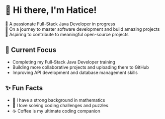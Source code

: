 # 👋 Hi there, I'm Hatice!
🌟 A passionate Full-Stack Java Developer in progress  
🚀 On a journey to master software development and build amazing projects  
🎯 Aspiring to contribute to meaningful open-source projects


## 🎯 Current Focus
- Completing my Full-Stack Java Developer training  
- Building more collaborative projects and uploading them to GitHub  
- Improving API development and database management skills  


## ✨ Fun Facts
- 🔢 I have a strong background in mathematics  
- 🧘 I love solving coding challenges and puzzles  
- ☕ Coffee is my ultimate coding companion  
